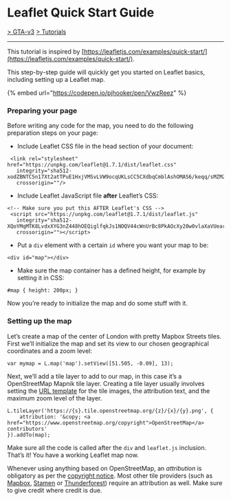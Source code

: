 # Leaflet Quick Start Guide

[> GTA-v3](../../README.md) [> Tutorials](../README.md)
* * *

This tutorial is inspired by [https://leafletjs.com/examples/quick-start/](https://leafletjs.com/examples/quick-start/).

This step-by-step guide will quickly get you started on Leaflet basics, including setting up a Leaflet map.

{% embed url="https://codepen.io/pjhooker/pen/VwzReez" %}

### Preparing your page <a href="preparing-your-page" id="preparing-your-page"></a>

Before writing any code for the map, you need to do the following preparation steps on your page:

* Include Leaflet CSS file in the head section of your document:

```
 <link rel="stylesheet" href="https://unpkg.com/leaflet@1.7.1/dist/leaflet.css"
   integrity="sha512-xodZBNTC5n17Xt2atTPuE1HxjVMSvLVW9ocqUKLsCC5CXdbqCmblAshOMAS6/keqq/sMZMZ19scR4PsZChSR7A=="
   crossorigin=""/>
```

* Include Leaflet JavaScript file **after** Leaflet’s CSS:

```
<!-- Make sure you put this AFTER Leaflet's CSS -->
 <script src="https://unpkg.com/leaflet@1.7.1/dist/leaflet.js"
   integrity="sha512-XQoYMqMTK8LvdxXYG3nZ448hOEQiglfqkJs1NOQV44cWnUrBc8PkAOcXy20w0vlaXaVUearIOBhiXZ5V3ynxwA=="
   crossorigin=""></script>
```

* Put a `div` element with a certain `id` where you want your map to be:

```
<div id="map"></div>
```

* Make sure the map container has a defined height, for example by setting it in CSS:

```
#map { height: 200px; }
```

Now you’re ready to initialize the map and do some stuff with it.

### Setting up the map <a href="setting-up-the-map" id="setting-up-the-map"></a>

Let’s create a map of the center of London with pretty Mapbox Streets tiles. First we’ll initialize the map and set its view to our chosen geographical coordinates and a zoom level:

```
var mymap = L.map('map').setView([51.505, -0.09], 13);
```

Next, we’ll add a tile layer to add to our map, in this case it’s a OpenStreetMap Mapnik tile layer. Creating a tile layer usually involves setting the [URL template](https://leafletjs.com/reference.html#tilelayer-url-template) for the tile images, the attribution text, and the maximum zoom level of the layer.

```
L.tileLayer('https://{s}.tile.openstreetmap.org/{z}/{x}/{y}.png', {
    attribution: '&copy; <a href="https://www.openstreetmap.org/copyright">OpenStreetMap</a> contributors'
}).addTo(map);
```

Make sure all the code is called after the `div` and `leaflet.js` inclusion. That’s it! You have a working Leaflet map now.

Whenever using anything based on OpenStreetMap, an _attribution_ is obligatory as per the [copyright notice](https://www.openstreetmap.org/copyright). Most other tile providers (such as [Mapbox](https://docs.mapbox.com/help/how-mapbox-works/attribution/), [Stamen](http://maps.stamen.com) or [Thunderforest](https://www.thunderforest.com/terms/)) require an attribution as well. Make sure to give credit where credit is due.
